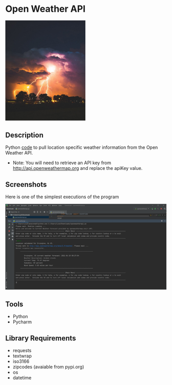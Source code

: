 # Open Weather API


<img src="images/weather.jpg" width ="250">

## Description

Python [code](code/openweatherapi.py) to pull location specific weather information from the Open Weather API. 

* Note: You will need to retrieve an API key from http://api.openweathermap.org and replace the apiKey value.

## Screenshots

Here is one of the simplest executions of the program

<img src="images/capture_example.PNG">

## Tools

* Python
* Pycharm

## Library Requirements

* requests
* textwrap
* iso3166
* zipcodes (avaiable from pypi.org)
* os
* datetime